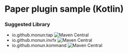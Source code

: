 # Paper plugin sample (Kotlin)

### Suggested Library
* io.github.monun:tap ![Maven Central](https://img.shields.io/maven-central/v/io.github.monun/tap)
* io.github.monun.invfx ![Maven Central](https://img.shields.io/maven-central/v/io.github.monun/invfx)
* io.github.monun.kommand ![Maven Central](https://img.shields.io/maven-central/v/io.github.monun/kommand)